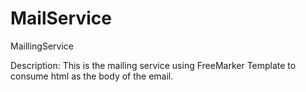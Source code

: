 # MailService
MaillingService

Description: This is the mailing service using FreeMarker Template to consume html as the body of the email.
